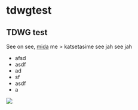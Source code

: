 # tdwgtest
## TDWG test
See on see, [mida](http://postimees.ee) me > katsetasime
  see jah see jah
  - afsd
-   asdf
-   ad
-   sf
-   asdf
-   a

![]({{site.baseurl}}/https://lh3.googleusercontent.com/_hx4nIITZn3OO0lxjECVIHOCPb1l7Za_Ij7APS3aheXloaJv14DVv9kYZZfifjFBltGEpuWURTVFZcbFQFM0_3Sfa0_DPEEr_06szY4QencPhBkSDHndCKfb3sVqr8kuLwRuZoCmHA_ZeafLyzNSNiTlkpLCLmADD2lE8AKERoTP_OiGHFrcdfF_x351UJqBubQb_H9Xm3-ek0ogyvONFi0Zt9KtBiNb1GzIgfxkGOl3N-s4N4wquFJLCdDauG03_Q9kIKgkrBeBYXOGVrEntsAH-Kc8NRGQJDo9Cq_gHhkG6tpO_NRAMW0-IBxZ-3Rr0FsIifmQbRWFg_D5L3AWk7iQ8umq0vtzJLM3xgCjvOaOy4Q7V5n3H_5TbonydSugpykm97llChewK7YjOxPRJ71Nr38TbFN4N8lB17iMjkhWiwj8DJ9bzSYjRn7s2W3NB1U6_4ECn1p0fBNU64hUloYNPPe21a_efWQSGDXFFrQKokIWdMrD8d1mKJdweEs7NZ9Uv16DRNUCrwj95M1irKTBE-cQ2y8T2BiVz8hkiH_tzprMcPDBjrP3MCtg4W3sRCVUqXqxZlaaLLs1bNPtwHW8jXqjLVE0n6VbmhQvHCdoqkUx0n0t6w=w1206-h905-no)
